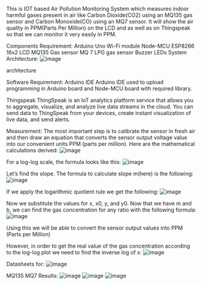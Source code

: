  This is IOT based Air Pollution Monitoring System which measures indoor harmful gases present in air like Carbon Dioxide(CO2) using an MQ135 gas sensor and Carbon Monoxide(CO) using an MQ7 sensor. It will show the air quality in PPM(Parts Per Million) on the LCD and as well as on Thingspeak so that we can monitor it very easily in PPM.

Components Requirement:
Arduino Uno
Wi-Fi module Node-MCU ESP8266
16x2 LCD
MQ135 Gas sensor
MQ 7 LPG gas sensor
Buzzer
LEDs
System Architecture:
![image](https://github.com/jayavanthsaggurthi/Air-poluution-System/assets/116862373/15678f3c-004f-4732-933d-5a445fd7faa8)


architecture

Software Requirement:
Arduino IDE
Arduino IDE used to upload programming in Arduino board and Node-MCU board with required library.

Thingspeak
ThingSpeak is an IoT analytics platform service that allows you to aggregate, visualize, and analyze live data streams in the cloud. You can send data to ThingSpeak from your devices, create instant visualization of live data, and send alerts.

Measurement:
The most important step is to calibrate the sensor in fresh air and then draw an equation that converts the sensor output voltage value into our convenient units PPM (parts per million). Here are the mathematical calculations derived:
![image](https://github.com/jayavanthsaggurthi/Air-poluution-System/assets/116862373/47665939-7778-4b80-a1fa-42181e89cf38)



For a log-log scale, the formula looks like this:
![image](https://github.com/jayavanthsaggurthi/Air-poluution-System/assets/116862373/57c94467-d63c-4c50-ac96-cd672386dca6)



Let’s find the slope. The formula to calculate slope m(here) is the following:
![image](https://github.com/jayavanthsaggurthi/Air-poluution-System/assets/116862373/34c8da27-4e7d-42fd-b28d-40e361a47108)



If we apply the logarithmic quotient rule we get the following:
![image](https://github.com/jayavanthsaggurthi/Air-poluution-System/assets/116862373/30a7fc5a-4f39-422b-9006-219fc48c1fa5)



Now we substitute the values for x, x0, y, and y0. Now that we have m and b, we can find the gas concentration for any ratio with the following formula:
![image](https://github.com/jayavanthsaggurthi/Air-poluution-System/assets/116862373/5bb8898f-b5d4-448a-984d-8559c460a289)



Using this we will be able to convert the sensor output values into PPM (Parts per Million)

However, in order to get the real value of the gas concentration according to the log-log plot we need to find the inverse log of x:
![image](https://github.com/jayavanthsaggurthi/Air-poluution-System/assets/116862373/6df59556-0b7b-4a0f-87b9-5d8c84ad5560)



Datasheets for:
![image](https://github.com/jayavanthsaggurthi/Air-poluution-System/assets/116862373/cfd17419-4ecc-4973-a33e-520ddfdf1eb9)


MQ135
MQ7
Results:
![image](https://github.com/jayavanthsaggurthi/Air-poluution-System/assets/116862373/13bae5d7-3958-46e8-84d3-eeb8d098e258)
![image](https://github.com/jayavanthsaggurthi/Air-poluution-System/assets/116862373/1d157616-e5bb-4fd6-a84a-76c893f0ea12)
![image](https://github.com/jayavanthsaggurthi/Air-poluution-System/assets/116862373/3d90f95a-5bc0-48a3-a1a6-d5f604d33ecf)

 



